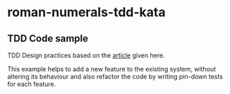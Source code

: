 # roman-numerals-tdd-kata
## TDD Code sample

TDD Design practices based on the [article](https://blogs.oracle.com/javamagazine/refactoring-java-part-2-stabilizing-your-legacy-code-and-technical-debt?source=:em:nw:mt:::RC_WWMK200429P00043:NSL400101769&elq_mid=176964&sh=926201926515125371&cmid=WWMK200429P00043C0011) given here.

This example helps to add a new feature to the existing system, without altering its behaviour and also refactor the code by writing pin-down tests for each feature.
